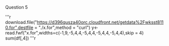Question 5

'''r
download.file("https://d396qusza40orc.cloudfront.net/getdata%2Fwksst8110.for",destfile = "./x.for",method = "curl")
y<-read.fwf("x.for",widths=c(-1,9,-5,4,4,-5,4,4,-5,4,4,-5,4,4),skip = 4)
sum(df[,4])
'''r
